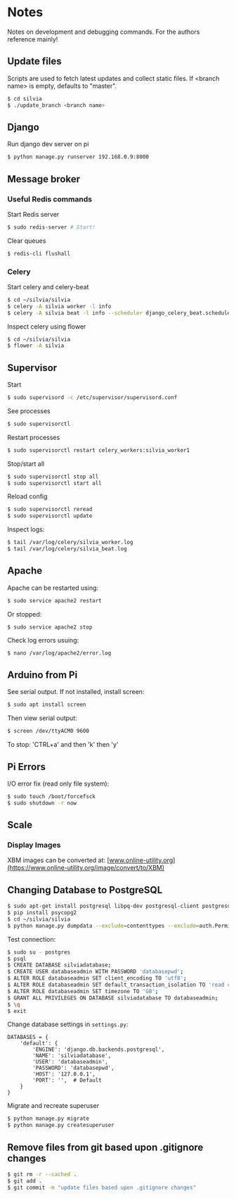 # Notes
Notes on development and debugging commands. For the authors reference mainly!

## Update files
Scripts are used to fetch latest updates and collect static files. If \<branch name\> is empty, defaults to "master".
```bash
$ cd silvia
$ ./update_branch <branch name>
```

## Django
Run django dev server on pi
```bash
$ python manage.py runserver 192.168.0.9:8000 
```

## Message broker
### Useful Redis commands
Start Redis server
```bash
$ sudo redis-server # Start!
```
Clear queues
```bash
$ redis-cli flushall
```

### Celery
Start celery and celery-beat
```bash
$ cd ~/silvia/silvia
$ celery -A silvia worker -l info
$ celery -A silvia beat -l info --scheduler django_celery_beat.schedulers:DatabaseScheduler
```

Inspect celery using flower
```bash
$ cd ~/silvia/silvia
$ flower -A silvia
```

## Supervisor
Start
```bash
$ sudo supervisord -c /etc/supervisor/supervisord.conf
```
See processes
```bash
$ sudo supervisorctl
```
Restart processes
```bash
$ sudo supervisorctl restart celery_workers:silvia_worker1
```
Stop/start all
```bash
$ sudo supervisorctl stop all
$ sudo supervisorctl start all
```

Reload config
```bash
$ sudo supervisorctl reread
$ sudo supervisorctl update
```

Inspect logs:
```bash
$ tail /var/log/celery/silvia_worker.log
$ tail /var/log/celery/silvia_beat.log
```

## Apache
Apache can be restarted using:
```bash
$ sudo service apache2 restart
```
Or stopped:
```ash
$ sudo service apache2 stop
```
Check log errors usuing:
```bash
$ nano /var/log/apache2/error.log
```

## Arduino from Pi
See serial output. If not installed, install screen:
```bash
$ sudo apt install screen
```
Then view serial output:
```bash
$ screen /dev/ttyACM0 9600
```
To stop:
'CTRL+a' and then 'k' then 'y'

## Pi Errors
I/O error fix (read only file system):
```bash
$ sudo touch /boot/forcefsck
$ sudo shutdown -r now
```

## Scale

### Display Images
XBM images can be converted at: [www.online-utility.org](https://www.online-utility.org/image/convert/to/XBM)

## Changing Database to PostgreSQL
```bash
$ sudo apt-get install postgresql libpq-dev postgresql-client postgresql-client-common python-dev -y
$ pip install psycopg2
$ cd ~/silvia/silvia
$ python manage.py dumpdata --exclude=contenttypes --exclude=auth.Permission > datadump.json
```
Test connection:
```bash
$ sudo su - postgres
$ psql
$ CREATE DATABASE silviadatabase;
$ CREATE USER databaseadmin WITH PASSWORD 'databasepwd';
$ ALTER ROLE databaseadmin SET client_encoding TO 'utf8';
$ ALTER ROLE databaseadmin SET default_transaction_isolation TO 'read committed';
$ ALTER ROLE databaseadmin SET timezone TO 'GB';
$ GRANT ALL PRIVILEGES ON DATABASE silviadatabase TO databaseadmin;
$ \q
$ exit
```
Change database settings in `settings.py`:
```
DATABASES = {
    'default': {
        'ENGINE': 'django.db.backends.postgresql',
        'NAME': 'silviadatabase',
        'USER': 'databaseadmin',
        'PASSWORD': 'databasepwd',
        'HOST': '127.0.0.1',
        'PORT': '',  # Default
    }
}
```
Migrate and recreate superuser
```bash
$ python manage.py migrate
$ python manage.py createsuperuser
```

## Remove files from git based upon .gitignore changes
```bash
$ git rm -r --cached .
$ git add .
$ git commit -m "update files based upon .gitignore changes"
```